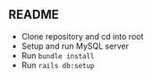 ## README

* Clone repository and cd into root
* Setup and run MySQL server
* Run `bundle install`
* Run `rails db:setup`
